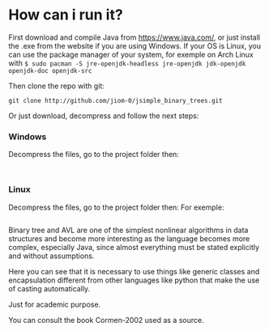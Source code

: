 # How can i run it?
First download and compile Java from https://www.java.com/, or just install the .exe from the website if you are using Windows.
If your OS is Linux, you can use the package manager of your system, for exemple on Arch Linux with  ``` $ sudo pacman -S jre-openjdk-headless jre-openjdk jdk-openjdk openjdk-doc openjdk-src  ```

Then clone the repo with git: 
```ShellScript
git clone http://github.com/jiom-0/jsimple_binary_trees.git 
```
Or just download, decompress and follow the next steps:

### Windows
Decompress the files, go to the project folder then:
```BashScript
  
```

### Linux
Decompress the files, go to the project folder then:
For exemple:

```ShellScript

```

Binary tree and AVL are one of the simplest nonlinear algorithms in
data structures and become more interesting as the language becomes
more complex, especially Java, since almost everything must be stated
explicitly and without assumptions.

Here you can see that it is necessary to use things like generic classes 
and encapsulation different from other languages like python that make
the use of casting automatically.

Just for academic purpose.

You can consult the book Cormen-2002 used as a source.
